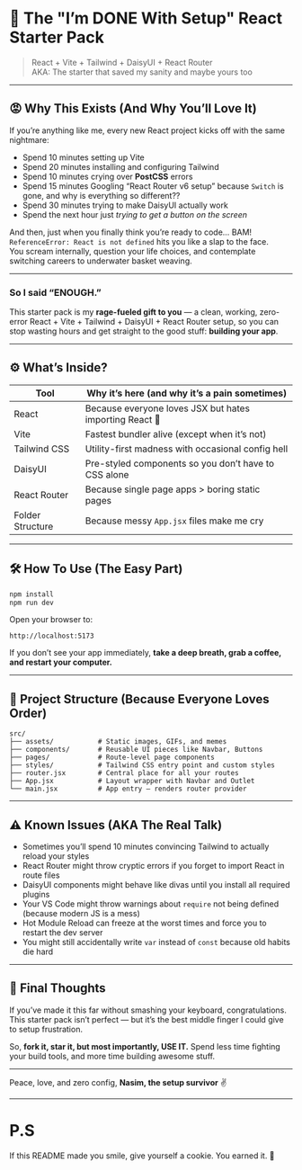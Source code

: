 


# 🤬 The "I’m DONE With Setup" React Starter Pack

> React + Vite + Tailwind + DaisyUI + React Router  
> AKA: The starter that saved my sanity and maybe yours too

---

## 😡 Why This Exists (And Why You’ll Love It)

If you’re anything like me, every new React project kicks off with the same nightmare:

- Spend 10 minutes setting up Vite  
- Spend 20 minutes installing and configuring Tailwind  
- Spend 10 minutes crying over **PostCSS** errors  
- Spend 15 minutes Googling “React Router v6 setup” because `Switch` is gone, and why is everything so different??  
- Spend 30 minutes trying to make DaisyUI actually work  
- Spend the next hour just *trying to get a button on the screen*

And then, just when you finally think you’re ready to code… BAM!  
`ReferenceError: React is not defined` hits you like a slap to the face.  
You scream internally, question your life choices, and contemplate switching careers to underwater basket weaving.

---

### So I said “ENOUGH.”

This starter pack is my **rage-fueled gift to you** — a clean, working, zero-error React + Vite + Tailwind + DaisyUI + React Router setup, so you can stop wasting hours and get straight to the good stuff: **building your app**.

---

## ⚙️ What’s Inside?

| Tool          | Why it’s here (and why it’s a pain sometimes)          |
|---------------|---------------------------------------------------------|
| React         | Because everyone loves JSX but hates importing React 🤡 |
| Vite          | Fastest bundler alive (except when it’s not)            |
| Tailwind CSS  | Utility-first madness with occasional config hell       |
| DaisyUI       | Pre-styled components so you don’t have to CSS alone    |
| React Router  | Because single page apps > boring static pages          |
| Folder Structure | Because messy `App.jsx` files make me cry              |

---

## 🛠️ How To Use (The Easy Part)

```bash
npm install
npm run dev
````

Open your browser to:

```
http://localhost:5173
```

If you don’t see your app immediately, **take a deep breath, grab a coffee, and restart your computer.**

---

## 🧩 Project Structure (Because Everyone Loves Order)

```
src/
├── assets/           # Static images, GIFs, and memes
├── components/       # Reusable UI pieces like Navbar, Buttons
├── pages/            # Route-level page components
├── styles/           # Tailwind CSS entry point and custom styles
├── router.jsx        # Central place for all your routes
├── App.jsx           # Layout wrapper with Navbar and Outlet
└── main.jsx          # App entry — renders router provider
```

---

## ⚠️ Known Issues (AKA The Real Talk)

* Sometimes you’ll spend 10 minutes convincing Tailwind to actually reload your styles
* React Router might throw cryptic errors if you forget to import React in route files
* DaisyUI components might behave like divas until you install all required plugins
* Your VS Code might throw warnings about `require` not being defined (because modern JS is a mess)
* Hot Module Reload can freeze at the worst times and force you to restart the dev server
* You might still accidentally write `var` instead of `const` because old habits die hard

---

## 🙏 Final Thoughts

If you’ve made it this far without smashing your keyboard, congratulations.
This starter pack isn’t perfect — but it’s the best middle finger I could give to setup frustration.

So, **fork it, star it, but most importantly, USE IT.**
Spend less time fighting your build tools, and more time building awesome stuff.

---

Peace, love, and zero config,
**Nasim, the setup survivor** ✌️

---

# P.S

If this README made you smile, give yourself a cookie. You earned it. 🍪


